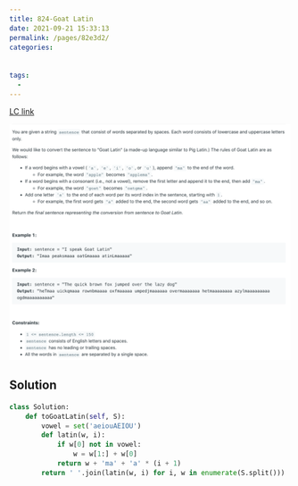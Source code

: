 ```yaml
---
title: 824-Goat Latin
date: 2021-09-21 15:33:13
permalink: /pages/82e3d2/
categories:
  

tags:
  - 
---
```

[LC link](https://leetcode.com/problems/goat-latin/)

![](https://raw.githubusercontent.com/emmableu/image/master/824-0.png)

## Solution
```python
class Solution:
    def toGoatLatin(self, S):
        vowel = set('aeiouAEIOU')
        def latin(w, i):
            if w[0] not in vowel:
                w = w[1:] + w[0]
            return w + 'ma' + 'a' * (i + 1)
        return ' '.join(latin(w, i) for i, w in enumerate(S.split()))
```
